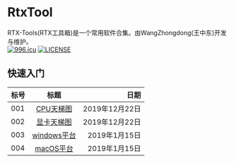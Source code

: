 # RtxTool

  RTX-Tools(RTX工具箱)是一个常用软件合集。由WangZhongdong(王中东)开发与维护。  
[![996.icu](https://img.shields.io/badge/link-996.icu-red.svg)](https://996.icu)
[![LICENSE](https://img.shields.io/badge/license-Anti%20996-blue.svg)](https://github.com/996icu/996.ICU/blob/master/LICENSE)

## 快速入门
标号|标题|日期
---|:--:|---:
001|[CPU天梯图](https://raw.githubusercontent.com/Rtx8080Ti/RtxTool/master/win/%E5%A4%A9%E6%A2%AF%E5%9B%BE/%5BCPU%E5%A4%A9%E6%A2%AF%E5%9B%BE%5Dv1.0.1%2020191213.jpg)|2019年12月22日
002|[显卡天梯图](https://raw.githubusercontent.com/Rtx8080Ti/RtxTool/master/win/%E5%A4%A9%E6%A2%AF%E5%9B%BE/%5B%E6%98%BE%E5%8D%A1%E5%A4%A9%E6%A2%AF%E5%9B%BE%5Dv5.3.3%2020191217.jpg)|2019年12月22日
003|[windows平台](https://github.com/Rtx8080Ti/RTX-Tools/blob/master/win/win.md)|2019年1月15日
004|[macOS平台](https://github.com/Rtx8080Ti/RTX-Tools/blob/master/macOS/macOS.md)|2019年1月15日
